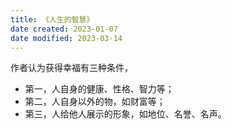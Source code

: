 ```yaml
---
title: 《人生的智慧》
date created: 2023-01-07
date modified: 2023-03-14
---
```


作者认为获得幸福有三种条件，

- 第一，人自身的健康、性格、智力等；
- 第二，人自身以外的物，如财富等；
- 第三，人给他人展示的形象，如地位、名誉、名声。
